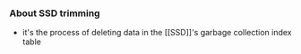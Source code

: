 ### About SSD trimming

- it's the process of deleting data in the [[SSD]]'s garbage collection index table
